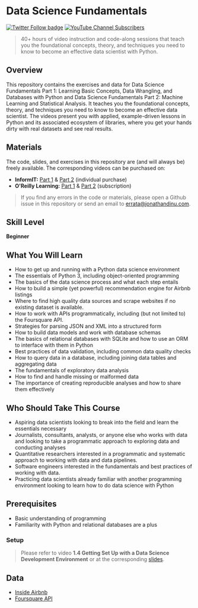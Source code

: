 # Data Science Fundamentals

[![Twitter Follow badge](https://img.shields.io/badge/twitter-@jonathandinu-1da1f2?style=flat-square&logo=twitter)](https://twitter.com/jonathandinu)
[![YouTube Channel Subscribers](https://img.shields.io/badge/youtube-subscribe-FF0000?logo=youtube&style=flat-square)](https://www.youtube.com/channel/UCi0Hd3U6xb4V0ApUhAIfu9Q)

> 40+ hours of video instruction and code-along sessions that teach you the foundational concepts, theory, and techniques you need to know to become an effective data scientist with Python.

## Overview

This repository contains the exercises and data for Data Science Fundamentals Part 1: Learning Basic Concepts, Data Wrangling, and Databases with Python and Data Science Fundamentals Part 2: Machine Learning and Statistical Analysis. It teaches you the foundational concepts, theory, and techniques you need to know to become an effective data scientist. The videos present you with applied, example-driven lessons in Python and its associated ecosystem of libraries, where you get your hands dirty with real datasets and see real results.

## Materials

The code, slides, and exercises in this repository are (and will always be) freely available. The corresponding videos can be purchased on:

* __InformIT:__ [Part 1](https://www.informit.com/store/data-science-fundamentals-part-1-complete-video-course-9780134660158) & [Part 2](https://www.informit.com/store/data-science-fundamentals-part-2-complete-video-course-9780134778846) (individual purchase)
* __O'Reilly Learning:__ [Part 1](https://learning.oreilly.com/videos/data-science-fundamentals/9780134660141) & [Part 2](https://learning.oreilly.com/videos/data-science-fundamentals/9780134778877) (subscription)

> If you find any errors in the code or materials, please open a Github issue in this repository or send an email to errata@jonathandinu.com.

## Skill Level

__Beginner__

## What You Will Learn

* How to get up and running with a Python data science environment
* The essentials of Python 3, including object-oriented programming
* The basics of the data science process and what each step entails
* How to build a simple (yet powerful) recommendation engine for Airbnb listings
* Where to find high quality data sources and scrape websites if no existing dataset is available.
* How to work with APIs programmatically, including (but not limited to) the Foursquare API.
* Strategies for parsing JSON and XML into a structured form
* How to build data models and work with database schemas
* The basics of relational databases with SQLite and how to use an ORM to interface with them in Python
* Best practices of data validation, including common data quality checks
* How to query data in a database, including joining data tables and aggregating data
* The fundamentals of exploratory data analysis
* How to find and handle missing or malformed data
* The importance of creating reproducible analyses and how to share them effectively

## Who Should Take This Course

* Aspiring data scientists looking to break into the field and learn the essentials necessary
* Journalists, consultants, analysts, or anyone else who works with data and looking to take a programmatic approach to exploring data and conducting analyses
* Quantitative researchers interested in a programmatic and systematic approach to working with data and data pipelines.
* Software engineers interested in the fundamentals and best practices of working with data.
* Practicing data scientists already familiar with another programming environment looking to learn how to do data science with Python

## Prerequisites

* Basic understanding of programming
* Familiarity with Python and relational databases are a plus

### Setup

> Please refer to video __1.4 Getting Set Up with a Data Science Development Environment__ or at the corresponding [slides](slides/lesson1_introduction_to_data_science.pdf).

## Data

* [Inside Airbnb](http://insideairbnb.com/get-the-data.html)
* [Foursquare API](https://developer.foursquare.com/)
